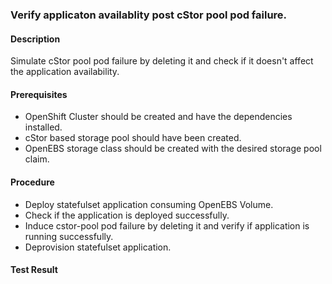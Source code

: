 ### Verify applicaton availablity post cStor pool pod failure.

#### Description
Simulate cStor pool pod failure by deleting it and check if it doesn't affect the application availability.

#### Prerequisites
- OpenShift Cluster should be created and have the dependencies installed.
- cStor based storage pool should have been created.
- OpenEBS storage class should be created with the desired storage pool claim.

#### Procedure
- Deploy statefulset application consuming OpenEBS Volume.
- Check if the application is deployed successfully.
- Induce cstor-pool pod failure by deleting it and verify if application is running successfully.
- Deprovision statefulset application.

#### Test Result
